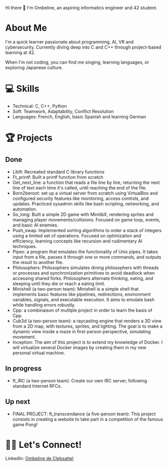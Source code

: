 Hi there 👋 I'm Ombeline, an aspiring informatics engineer and 42 student.

# About Me

I'm a quick learner passionate about programming, AI, VR and cybersecurity. Currently diving deep into C and C++ through project-based learning at 42.

When I'm not coding, you can find me singing, learning languages, or exploring Japanese culture.

# 💻 Skills

- Technical: C, C++, Python
- Soft: Teamwork, Adaptability, Conflict Resolution
- Languages: French, English, basic Spanish and learning German

# 🏆 Projects

## Done
- Libft: Recreated standard C library functions
- Ft_printf: Built a printf function from scratch
- Get_next_line:  a function that reads a file line by line, returning the next line of text each time it's called, until reaching the end of the file.
- Born2beroot: set up a virtual server from scratch using VirtualBox and configured security features like monitoring, access controls, and updates. Practiced sysadmin skills like bash scripting, networking, and automation.
- So_long: Built a simple 2D game with MinilibX, rendering sprites and managing player movements/collisions. Focused on game loop, events, and basic AI enemies.
- Push_swap: Implemented sorting algorithms to order a stack of integers using a limited set of operations. Focused on optimization and efficiency, learning concepts like recursion and rudimentary AI techniques.
- Pipex: a program that emulates the functionality of Unix pipes. It takes input from a file, passes it through one or more commands, and outputs the result to another file.
- Philosophers: Philosophers simulates dining philosophers with threads or processes and synchronization primitives to avoid deadlock when accessing shared forks. Philosophers alternate thinking, eating, and sleeping until they die or reach a eating limit.
- Minishell (a two-person team): Minishell is a simple shell that implements basic features like pipelines, redirections, environment variables, signals, and executable execution. It aims to emulate bash while handling errors robustly.
- Cpp: a combinaison of mulitple project in order to learn the basis of Cpp.
- Cub3d (a two-person team): a raycasting engine that renders a 3D view from a 2D map, with textures, sprites, and lighting. The goal is to make a dynamic view inside a maze in first-person perspective, simulating movement.
- Inception: The aim of this project is to extend my knowledge of Docker. I will virtualize several Docker images by creating them in my new personal virtual machine.

## In progress
- ft_IRC (a two-person team): Create our own IRC server, following standard Internet RFCs.

## Up next
- FINAL PROJECT: ft_transcendance (a five-person team): This project consists in creating a website to take part in a competition of the famous game Pong!

# 🤝🏻 Let's Connect!

LinkedIn: [Ombeline de Clebsattel](https://www.linkedin.com/in/ombeline-de-clebsattel-5630b61a9/)
